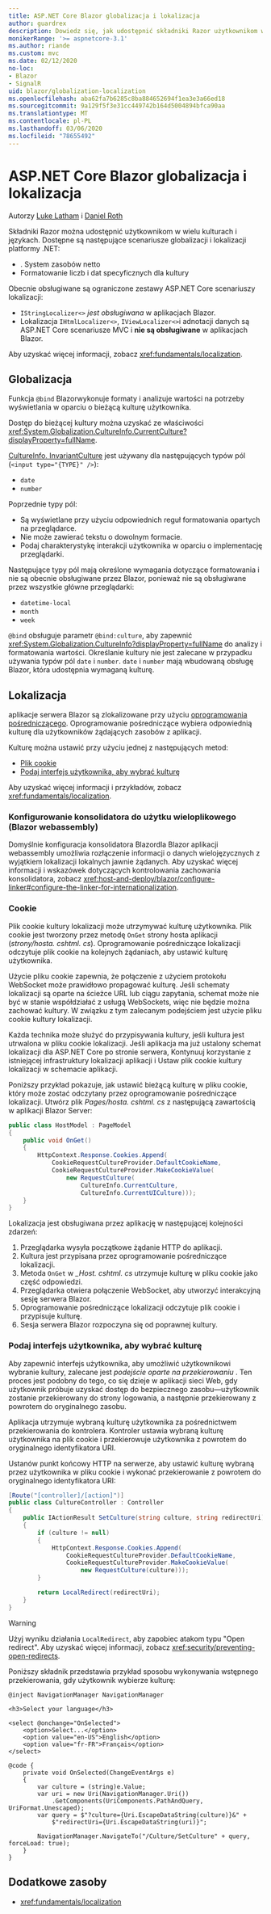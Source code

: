 ```yaml
---
title: ASP.NET Core Blazor globalizacja i lokalizacja
author: guardrex
description: Dowiedz się, jak udostępnić składniki Razor użytkownikom w wielu kulturach i językach.
monikerRange: '>= aspnetcore-3.1'
ms.author: riande
ms.custom: mvc
ms.date: 02/12/2020
no-loc:
- Blazor
- SignalR
uid: blazor/globalization-localization
ms.openlocfilehash: aba62fa7b6285c8ba884652694f1ea3e3a66ed18
ms.sourcegitcommit: 9a129f5f3e31cc449742b164d5004894bfca90aa
ms.translationtype: MT
ms.contentlocale: pl-PL
ms.lasthandoff: 03/06/2020
ms.locfileid: "78655492"
---
```

# <a name="aspnet-core-opno-locblazor-globalization-and-localization"></a>ASP.NET Core Blazor globalizacja i lokalizacja

Autorzy [Luke Latham](https://github.com/guardrex) i [Daniel Roth](https://github.com/danroth27)

Składniki Razor można udostępnić użytkownikom w wielu kulturach i językach. Dostępne są następujące scenariusze globalizacji i lokalizacji platformy .NET:

* . System zasobów netto
* Formatowanie liczb i dat specyficznych dla kultury

Obecnie obsługiwane są ograniczone zestawy ASP.NET Core scenariuszy lokalizacji:

* `IStringLocalizer<>` *jest obsługiwana* w aplikacjach Blazor.
* Lokalizacja `IHtmlLocalizer<>`, `IViewLocalizer<>`i adnotacji danych są ASP.NET Core scenariusze MVC i **nie są obsługiwane** w aplikacjach Blazor.

Aby uzyskać więcej informacji, zobacz <xref:fundamentals/localization>.

## <a name="globalization"></a>Globalizacja

Funkcja `@bind` Blazorwykonuje formaty i analizuje wartości na potrzeby wyświetlania w oparciu o bieżącą kulturę użytkownika.

Dostęp do bieżącej kultury można uzyskać ze właściwości <xref:System.Globalization.CultureInfo.CurrentCulture?displayProperty=fullName>.

[CultureInfo. InvariantCulture](xref:System.Globalization.CultureInfo.InvariantCulture) jest używany dla następujących typów pól (`<input type="{TYPE}" />`):

* `date`
* `number`

Poprzednie typy pól:

* Są wyświetlane przy użyciu odpowiednich reguł formatowania opartych na przeglądarce.
* Nie może zawierać tekstu o dowolnym formacie.
* Podaj charakterystykę interakcji użytkownika w oparciu o implementację przeglądarki.

Następujące typy pól mają określone wymagania dotyczące formatowania i nie są obecnie obsługiwane przez Blazor, ponieważ nie są obsługiwane przez wszystkie główne przeglądarki:

* `datetime-local`
* `month`
* `week`

`@bind` obsługuje parametr `@bind:culture`, aby zapewnić <xref:System.Globalization.CultureInfo?displayProperty=fullName> do analizy i formatowania wartości. Określanie kultury nie jest zalecane w przypadku używania typów pól `date` i `number`. `date` i `number` mają wbudowaną obsługę Blazor, która udostępnia wymaganą kulturę.

## <a name="localization"></a>Lokalizacja

aplikacje serwera Blazor są zlokalizowane przy użyciu [oprogramowania pośredniczącego](xref:fundamentals/localization#localization-middleware). Oprogramowanie pośredniczące wybiera odpowiednią kulturę dla użytkowników żądających zasobów z aplikacji.

Kulturę można ustawić przy użyciu jednej z następujących metod:

* [Plik cookie](#cookies)
* [Podaj interfejs użytkownika, aby wybrać kulturę](#provide-ui-to-choose-the-culture)

Aby uzyskać więcej informacji i przykładów, zobacz <xref:fundamentals/localization>.

### <a name="configure-the-linker-for-internationalization-opno-locblazor-webassembly"></a>Konfigurowanie konsolidatora do użytku wieloplikowego (Blazor webassembly)

Domyślnie konfiguracja konsolidatora Blazordla Blazor aplikacji webassembly umożliwia rozłączenie informacji o danych wielojęzycznych z wyjątkiem lokalizacji lokalnych jawnie żądanych. Aby uzyskać więcej informacji i wskazówek dotyczących kontrolowania zachowania konsolidatora, zobacz <xref:host-and-deploy/blazor/configure-linker#configure-the-linker-for-internationalization>.

### <a name="cookies"></a>Cookie

Plik cookie kultury lokalizacji może utrzymywać kulturę użytkownika. Plik cookie jest tworzony przez metodę `OnGet` strony hosta aplikacji (*strony/hosta. cshtml. cs*). Oprogramowanie pośredniczące lokalizacji odczytuje plik cookie na kolejnych żądaniach, aby ustawić kulturę użytkownika. 

Użycie pliku cookie zapewnia, że połączenie z użyciem protokołu WebSocket może prawidłowo propagować kulturę. Jeśli schematy lokalizacji są oparte na ścieżce URL lub ciągu zapytania, schemat może nie być w stanie współdziałać z usługą WebSockets, więc nie będzie można zachować kultury. W związku z tym zalecanym podejściem jest użycie pliku cookie kultury lokalizacji.

Każda technika może służyć do przypisywania kultury, jeśli kultura jest utrwalona w pliku cookie lokalizacji. Jeśli aplikacja ma już ustalony schemat lokalizacji dla ASP.NET Core po stronie serwera, Kontynuuj korzystanie z istniejącej infrastruktury lokalizacji aplikacji i Ustaw plik cookie kultury lokalizacji w schemacie aplikacji.

Poniższy przykład pokazuje, jak ustawić bieżącą kulturę w pliku cookie, który może zostać odczytany przez oprogramowanie pośredniczące lokalizacji. Utwórz plik *Pages/hosta. cshtml. cs* z następującą zawartością w aplikacji Blazor Server:

```csharp
public class HostModel : PageModel
{
    public void OnGet()
    {
        HttpContext.Response.Cookies.Append(
            CookieRequestCultureProvider.DefaultCookieName,
            CookieRequestCultureProvider.MakeCookieValue(
                new RequestCulture(
                    CultureInfo.CurrentCulture,
                    CultureInfo.CurrentUICulture)));
    }
}
```

Lokalizacja jest obsługiwana przez aplikację w następującej kolejności zdarzeń:

1. Przeglądarka wysyła początkowe żądanie HTTP do aplikacji.
1. Kultura jest przypisana przez oprogramowanie pośredniczące lokalizacji.
1. Metoda `OnGet` w *_Host. cshtml. cs* utrzymuje kulturę w pliku cookie jako część odpowiedzi.
1. Przeglądarka otwiera połączenie WebSocket, aby utworzyć interakcyjną sesję serwera Blazor.
1. Oprogramowanie pośredniczące lokalizacji odczytuje plik cookie i przypisuje kulturę.
1. Sesja serwera Blazor rozpoczyna się od poprawnej kultury.

### <a name="provide-ui-to-choose-the-culture"></a>Podaj interfejs użytkownika, aby wybrać kulturę

Aby zapewnić interfejs użytkownika, aby umożliwić użytkownikowi wybranie kultury, zalecane jest *podejście oparte na przekierowaniu* . Ten proces jest podobny do tego, co się dzieje w aplikacji sieci Web, gdy użytkownik próbuje uzyskać dostęp do bezpiecznego zasobu&mdash;użytkownik zostanie przekierowany do strony logowania, a następnie przekierowany z powrotem do oryginalnego zasobu. 

Aplikacja utrzymuje wybraną kulturę użytkownika za pośrednictwem przekierowania do kontrolera. Kontroler ustawia wybraną kulturę użytkownika na plik cookie i przekierowuje użytkownika z powrotem do oryginalnego identyfikatora URI.

Ustanów punkt końcowy HTTP na serwerze, aby ustawić kulturę wybraną przez użytkownika w pliku cookie i wykonać przekierowanie z powrotem do oryginalnego identyfikatora URI:

```csharp
[Route("[controller]/[action]")]
public class CultureController : Controller
{
    public IActionResult SetCulture(string culture, string redirectUri)
    {
        if (culture != null)
        {
            HttpContext.Response.Cookies.Append(
                CookieRequestCultureProvider.DefaultCookieName,
                CookieRequestCultureProvider.MakeCookieValue(
                    new RequestCulture(culture)));
        }

        return LocalRedirect(redirectUri);
    }
}
```

> [!WARNING]
> Użyj wyniku działania `LocalRedirect`, aby zapobiec atakom typu "Open redirect". Aby uzyskać więcej informacji, zobacz <xref:security/preventing-open-redirects>.

Poniższy składnik przedstawia przykład sposobu wykonywania wstępnego przekierowania, gdy użytkownik wybierze kulturę:

```razor
@inject NavigationManager NavigationManager

<h3>Select your language</h3>

<select @onchange="OnSelected">
    <option>Select...</option>
    <option value="en-US">English</option>
    <option value="fr-FR">Français</option>
</select>

@code {
    private void OnSelected(ChangeEventArgs e)
    {
        var culture = (string)e.Value;
        var uri = new Uri(NavigationManager.Uri())
            .GetComponents(UriComponents.PathAndQuery, UriFormat.Unescaped);
        var query = $"?culture={Uri.EscapeDataString(culture)}&" +
            $"redirectUri={Uri.EscapeDataString(uri)}";

        NavigationManager.NavigateTo("/Culture/SetCulture" + query, forceLoad: true);
    }
}
```

## <a name="additional-resources"></a>Dodatkowe zasoby

* <xref:fundamentals/localization>
